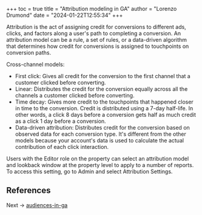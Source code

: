+++
toc = true
title = "Attribution modeling in GA"
author = "Lorenzo Drumond"
date = "2024-01-22T12:55:34"
+++


Attribution is the act of assigning credit for conversions to different ads, clicks, and factors along a user's path to completing a conversion. An attribution model can be a rule, a set of rules, or a data-driven algorithm that determines how credit for conversions is assigned to touchpoints on conversion paths.

Cross-channel models:
- First click: Gives all credit for the conversion to the first channel that a customer clicked before converting.
- Linear: Distributes the credit for the conversion equally across all the channels a customer clicked before converting.
- Time decay: Gives more credit to the touchpoints that happened closer in time to the conversion. Credit is distributed using a 7-day half-life. In other words, a click 8 days before a conversion gets half as much credit as a click 1 day before a conversion.
- Data-driven attribution: Distributes credit for the conversion based on observed data for each conversion type. It's different from the other models because your account's data is used to calculate the actual contribution of each click interaction.


Users with the Editor role on the property can select an attribution model and lookback window at the property level to apply to a number of reports. To access this setting, go to Admin and select Attribution Settings.


## References

Next -> [audiences-in-ga](/wiki/audiences-in-ga/)
